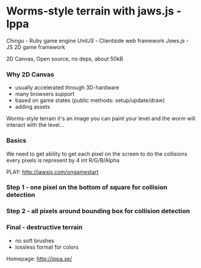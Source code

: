 Worms-style terrain with jaws.js - Ippa
=======================================

*Chingu* - Ruby game engine
*UnitJS* - Clientside web framework
*Jaws.js* - JS 2D game framework

2D Canvas, Open source, no deps, about 50kB

### Why 2D Canvas
- usually accelerated through 3D-hardware
- many browsers support
- based on game states (public methods: setup/update/draw)
- adding assets

Worms-style terrain it's an image
you can paint your level and the worm will interact with the level...

### Basics
We need to get ability to get each pixel on the screen to do the collisions
every pixels is represent by 4 int R/G/B/Alpha

PLAY: http://jawsjs.com/ongamestart

### Step 1 - one pixel on the bottom of square for collision detection

### Step 2 - all pixels around bounding box for collision detection

### Final - destructive terrain

- no soft brushes
- lossless format for colors


Homepage: http://ippa.se/
